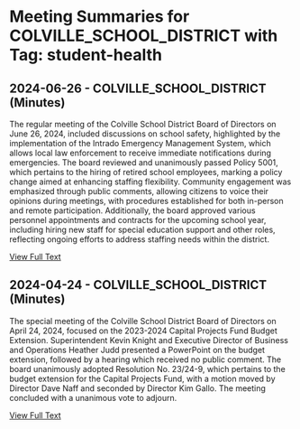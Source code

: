 # Meeting Summaries for COLVILLE_SCHOOL_DISTRICT with Tag: student-health

## 2024-06-26 - COLVILLE_SCHOOL_DISTRICT (Minutes)

The regular meeting of the Colville School District Board of Directors on June 26, 2024, included discussions on school safety, highlighted by the implementation of the Intrado Emergency Management System, which allows local law enforcement to receive immediate notifications during emergencies. The board reviewed and unanimously passed Policy 5001, which pertains to the hiring of retired school employees, marking a policy change aimed at enhancing staffing flexibility. Community engagement was emphasized through public comments, allowing citizens to voice their opinions during meetings, with procedures established for both in-person and remote participation. Additionally, the board approved various personnel appointments and contracts for the upcoming school year, including hiring new staff for special education support and other roles, reflecting ongoing efforts to address staffing needs within the district.

[View Full Text](https://raw.githubusercontent.com/VoronoiPerspectives/WashingtonStateSchoolBoardExplorer/refs/heads/main/data/countries/usa/states/wa/counties/stevens/school_boards/colville_school_district/2024/2024-06-26-juneregularboardmeeting-minutes.txt)

## 2024-04-24 - COLVILLE_SCHOOL_DISTRICT (Minutes)

The special meeting of the Colville School District Board of Directors on April 24, 2024, focused on the 2023-2024 Capital Projects Fund Budget Extension. Superintendent Kevin Knight and Executive Director of Business and Operations Heather Judd presented a PowerPoint on the budget extension, followed by a hearing which received no public comment. The board unanimously adopted Resolution No. 23/24-9, which pertains to the budget extension for the Capital Projects Fund, with a motion moved by Director Dave Naff and seconded by Director Kim Gallo. The meeting concluded with a unanimous vote to adjourn.

[View Full Text](https://raw.githubusercontent.com/VoronoiPerspectives/WashingtonStateSchoolBoardExplorer/refs/heads/main/data/countries/usa/states/wa/counties/stevens/school_boards/colville_school_district/2024/2024-04-24-aprilspecialboardmeeting-minutes.txt)

